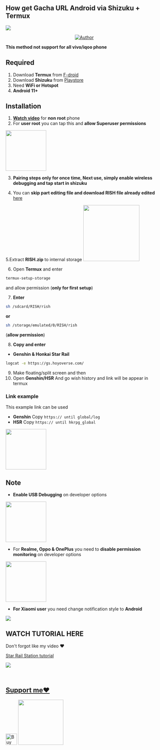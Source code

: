 ## How get Gacha URL Android via Shizuku + Termux
<img src="https://telegra.ph/file/82d3feb35ceab42024602.gif"/>
</p>
<p align="center">
</p>
<p align="center">
<a href="https://github.com/Mirai0009"><img title="Author" src="https://img.shields.io/badge/Author-Mirai-pink.svg?style=for-the-badge&logo=github"></a>


**This method not support for all vivo/iqoo phone**

## Required 
1. Download **Termux** from [F-droid](https://f-droid.org/repo/com.termux_118.apk)
2. Download **Shizuku** from [Playstore](https://play.google.com/store/apps/details?id=moe.shizuku.privileged.api)
3. Need **WiFi or Hotspot** 
4. **Android 11+**

## Installation 
1. [**Watch video**](https://github.com/Mirai0009/Get-Url-via-Shizuku-Termux#watch-tutorial-here) for **non root** phone
2. For **user root** you can tap this and **allow Superuser permissions**
<img src="https://telegra.ph/file/668fecc6d1056e839c5c0.jpg" width=130px>

3. **Pairing steps only for once time, Next use, simply enable wireless debugging and tap start in shizuku**

4. You can **skip part editing file and download RISH file already edited** [here](https://github.com/Mirai0009/Get-Url-via-Shizuku-Termux/releases/download/v1.0.0/RISH.zip)

5.Extract **RISH.zip** to internal storage
<img src="https://telegra.ph/file/620d8d2ba577d1dff27f6.jpg" width=180px>

6. Open **Termux** and enter
```bash
termux-setup-storage
```
and allow permission (**only for first setup**)

7. **Enter**
```bash
sh /sdcard/RISH/rish
```
**or**
```bash
sh /storage/emulated/0/RISH/rish
```
(**allow permission**)

8. **Copy and enter**

- **Genshin & Honkai Star Rail**
```bash
logcat -e https://gs.hoyoverse.com/
```

9. Make floating/split screen and then 
10. Open **Genshin/HSR** And go wish history and link will be appear in termux

### Link example
This example link can be used
- **Genshin**
  Copy `https:// until global/log`
- **HSR**
  Copy `https:// until hkrpg_global`
  
<img src="https://telegra.ph/file/6d1fe840d1a686b2895be.jpg" width=130px>

## Note
- **Enable USB Debugging** on developer options
<img src="https://telegra.ph/file/59419be867a69bca89814.jpg" width=130px>

- For **Realme, Oppo & OnePlus** you need to **disable permission monitoring** on developer options

<img src="https://telegra.ph/file/b7bda05971367c0c67dad.jpg" width=130px>

- **For Xiaomi user** you need change notification style to **Android**

<img src="https://telegra.ph/file/9d4523ac9084cfe0ae618.jpg"/>
  
## WATCH TUTORIAL HERE
Don't forgot like my video ❤️
 
[Star Rail Station tutorial](https://youtu.be/JvKu4-On2Zk?si=NZPZs1Vd2LMAPUY5)

<p align="center">

  <a href="https://youtu.be/JvKu4-On2Zk?si=NZPZs1Vd2LMAPUY5"><img src="https://telegra.ph/file/308c8ae0525ae11e9eebf.jpg" />

</p>

<br>

## Support me❤️
 
<a href='https://ko-fi.com/mirai07' target='_blank'><img height='36' style='border:0px;height:36px;' src='https://storage.ko-fi.com/cdn/kofi3.png?v=3' border='0' alt='Buy Me a Coffee at ko-fi.com' /></a>
<a href="https://saweria.co/mirai07"><img src="https://telegra.ph/file/60f8ff1e1e9124672f665.png" width=145px>
